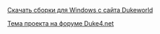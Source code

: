 [Скачать сборки для Windows с сайта Dukeworld](https://dukeworld.duke4.net/eduke32/synthesis/)

[Тема проекта на форуме Duke4.net](https://forums.duke4.net/topic/11211-voidsw-public-beta/)

